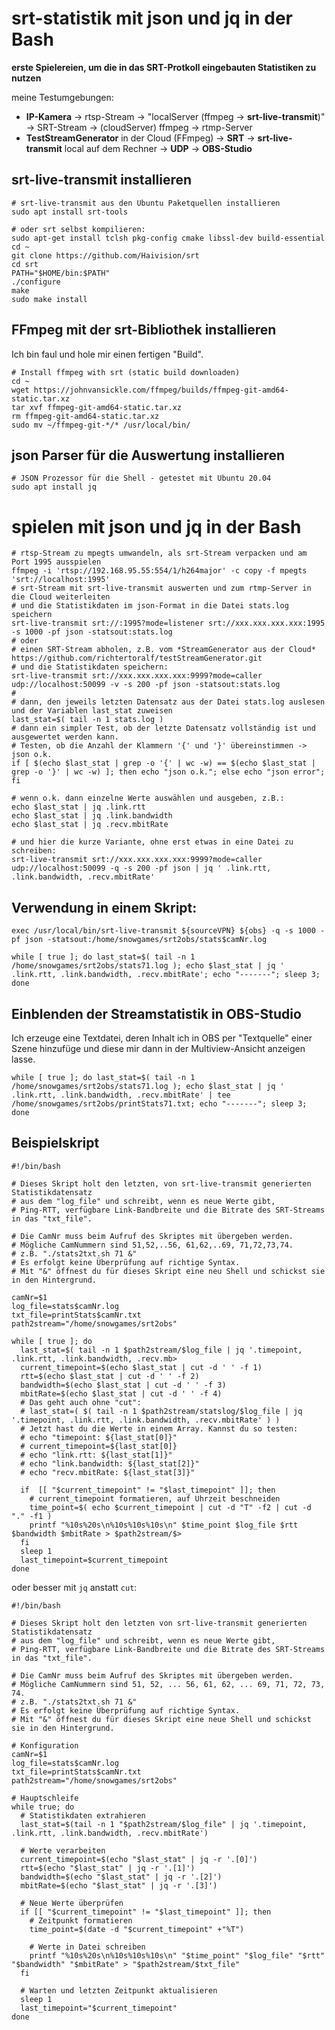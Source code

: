 # srt-statistik mit json und jq in der Bash
**erste Spielereien, um die in das SRT-Protkoll eingebauten Statistiken zu nutzen**  

meine Testumgebungen:  
- **IP-Kamera** -> rtsp-Stream -> "localServer (ffmpeg -> **srt-live-transmit**)" -> SRT-Stream -> (cloudServer) ffmpeg -> rtmp-Server  
- **TestStreamGenerator** in der Cloud (FFmpeg) -> **SRT** -> **srt-live-transmit** local auf dem Rechner -> **UDP** -> **OBS-Studio**  

## srt-live-transmit installieren
```
# srt-live-transmit aus den Ubuntu Paketquellen installieren
sudo apt install srt-tools
```
```
# oder srt selbst kompilieren:
sudo apt-get install tclsh pkg-config cmake libssl-dev build-essential
cd ~
git clone https://github.com/Haivision/srt  
cd srt  
PATH="$HOME/bin:$PATH"  
./configure  
make  
sudo make install
```
## FFmpeg mit der srt-Bibliothek installieren
Ich bin faul und hole mir einen fertigen "Build".  
```
# Install ffmpeg with srt (static build downloaden)
cd ~
wget https://johnvansickle.com/ffmpeg/builds/ffmpeg-git-amd64-static.tar.xz
tar xvf ffmpeg-git-amd64-static.tar.xz
rm ffmpeg-git-amd64-static.tar.xz
sudo mv ~/ffmpeg-git-*/* /usr/local/bin/
```
## json Parser für die Auswertung installieren  
`# JSON Prozessor für die Shell - getestet mit Ubuntu 20.04`  
`sudo apt install jq`   

# spielen mit json und jq in der Bash
```
# rtsp-Stream zu mpegts umwandeln, als srt-Stream verpacken und am Port 1995 ausspielen
ffmpeg -i 'rtsp://192.168.95.55:554/1/h264major' -c copy -f mpegts 'srt://localhost:1995'
# srt-Stream mit srt-live-transmit auswerten und zum rtmp-Server in die Cloud weiterleiten
# und die Statistikdaten im json-Format in die Datei stats.log speichern
srt-live-transmit srt://:1995?mode=listener srt://xxx.xxx.xxx.xxx:1995 -s 1000 -pf json -statsout:stats.log
# oder
# einen SRT-Stream abholen, z.B. vom *StreamGenerator aus der Cloud* https://github.com/richtertoralf/testStreamGenerator.git  
# und die Statistikdaten speichern:  
srt-live-transmit srt://xxx.xxx.xxx.xxx:9999?mode=caller udp://localhost:50099 -v -s 200 -pf json -statsout:stats.log  
#
# dann, den jeweils letzten Datensatz aus der Datei stats.log auslesen und der Variablen last_stat zuweisen 
last_stat=$( tail -n 1 stats.log )
# dann ein simpler Test, ob der letzte Datensatz vollständig ist und ausgewertet werden kann.
# Testen, ob die Anzahl der Klammern '{' und '}' übereinstimmen -> json o.k.
if [ $(echo $last_stat | grep -o '{' | wc -w) == $(echo $last_stat | grep -o '}' | wc -w) ]; then echo "json o.k."; else echo "json error"; fi

# wenn o.k. dann einzelne Werte auswählen und ausgeben, z.B.:
echo $last_stat | jq .link.rtt
echo $last_stat | jq .link.bandwidth
echo $last_stat | jq .recv.mbitRate

# und hier die kurze Variante, ohne erst etwas in eine Datei zu schreiben:  
srt-live-transmit srt://xxx.xxx.xxx.xxx:9999?mode=caller udp://localhost:50099 -q -s 200 -pf json | jq ' .link.rtt, .link.bandwidth, .recv.mbitRate'
```

## Verwendung in einem Skript:

`exec /usr/local/bin/srt-live-transmit ${sourceVPN} ${obs} -q -s 1000 -pf json -statsout:/home/snowgames/srt2obs/stats$camNr.log`  

`while [ true ]; do last_stat=$( tail -n 1 /home/snowgames/srt2obs/stats71.log ); echo $last_stat | jq ' .link.rtt, .link.bandwidth, .recv.mbitRate'; echo "-------"; sleep 3; done`  

## Einblenden der Streamstatistik in OBS-Studio

Ich erzeuge eine Textdatei, deren Inhalt ich in OBS per "Textquelle" einer Szene hinzufüge und diese mir dann in der Multiview-Ansicht anzeigen lasse.

```
while [ true ]; do last_stat=$( tail -n 1 /home/snowgames/srt2obs/stats71.log ); echo $last_stat | jq ' .link.rtt, .link.bandwidth, .recv.mbitRate' | tee /home/snowgames/srt2obs/printStats71.txt; echo "-------"; sleep 3; done

```
## Beispielskript
```
#!/bin/bash

# Dieses Skript holt den letzten, von srt-live-transmit generierten Statistikdatensatz
# aus dem "log_file" und schreibt, wenn es neue Werte gibt, 
# Ping-RTT, verfügbare Link-Bandbreite und die Bitrate des SRT-Streams in das "txt_file".

# Die CamNr muss beim Aufruf des Skriptes mit übergeben werden.
# Mögliche CamNummern sind 51,52,..56, 61,62,..69, 71,72,73,74.
# z.B. "./stats2txt.sh 71 &"
# Es erfolgt keine Überprüfung auf richtige Syntax.
# Mit "&" öffnest du für dieses Skript eine neu Shell und schickst sie in den Hintergrund.

camNr=$1
log_file=stats$camNr.log
txt_file=printStats$camNr.txt
path2stream="/home/snowgames/srt2obs"

while [ true ]; do
  last_stat=$( tail -n 1 $path2stream/$log_file | jq '.timepoint, .link.rtt, .link.bandwidth, .recv.mb>
  current_timepoint=$(echo $last_stat | cut -d ' ' -f 1)
  rtt=$(echo $last_stat | cut -d ' ' -f 2)
  bandwidth=$(echo $last_stat | cut -d ' ' -f 3)
  mbitRate=$(echo $last_stat | cut -d ' ' -f 4)
  # Das geht auch ohne "cut":
  # last_stat=( $( tail -n 1 $path2stream/statslog/$log_file | jq '.timepoint, .link.rtt, .link.bandwidth, .recv.mbitRate' ) )
  # Jetzt hast du die Werte in einem Array. Kannst du so testen:
  # echo "timepoint: ${last_stat[0]}"
  # current_timepoint=${last_stat[0]}
  # echo "link.rtt: ${last_stat[1]}"
  # echo "link.bandwidth: ${last_stat[2]}"
  # echo "recv.mbitRate: ${last_stat[3]}"
  
  if  [[ "$current_timepoint" != "$last_timepoint" ]]; then
    # current_timepoint formatieren, auf Uhrzeit beschneiden
    time_point=$( echo $current_timepoint | cut -d "T" -f2 | cut -d "." -f1 )
    printf "%10s%20s\n%10s%10s%10s\n" $time_point $log_file $rtt $bandwidth $mbitRate > $path2stream/$>
  fi
  sleep 1
  last_timepoint=$current_timepoint
done 
```
oder besser mit `jq` anstatt `cut`:
```
#!/bin/bash

# Dieses Skript holt den letzten von srt-live-transmit generierten Statistikdatensatz
# aus dem "log_file" und schreibt, wenn es neue Werte gibt,
# Ping-RTT, verfügbare Link-Bandbreite und die Bitrate des SRT-Streams in das "txt_file".

# Die CamNr muss beim Aufruf des Skriptes mit übergeben werden.
# Mögliche CamNummern sind 51, 52, ... 56, 61, 62, ... 69, 71, 72, 73, 74.
# z.B. "./stats2txt.sh 71 &"
# Es erfolgt keine Überprüfung auf richtige Syntax.
# Mit "&" öffnest du für dieses Skript eine neue Shell und schickst sie in den Hintergrund.

# Konfiguration
camNr=$1
log_file=stats$camNr.log
txt_file=printStats$camNr.txt
path2stream="/home/snowgames/srt2obs"

# Hauptschleife
while true; do
  # Statistikdaten extrahieren
  last_stat=$(tail -n 1 "$path2stream/$log_file" | jq '.timepoint, .link.rtt, .link.bandwidth, .recv.mbitRate')
  
  # Werte verarbeiten
  current_timepoint=$(echo "$last_stat" | jq -r '.[0]')
  rtt=$(echo "$last_stat" | jq -r '.[1]')
  bandwidth=$(echo "$last_stat" | jq -r '.[2]')
  mbitRate=$(echo "$last_stat" | jq -r '.[3]')
  
  # Neue Werte überprüfen
  if [[ "$current_timepoint" != "$last_timepoint" ]]; then
    # Zeitpunkt formatieren
    time_point=$(date -d "$current_timepoint" +"%T")
    
    # Werte in Datei schreiben
    printf "%10s%20s\n%10s%10s%10s\n" "$time_point" "$log_file" "$rtt" "$bandwidth" "$mbitRate" > "$path2stream/$txt_file"
  fi
  
  # Warten und letzten Zeitpunkt aktualisieren
  sleep 1
  last_timepoint="$current_timepoint"
done

```
